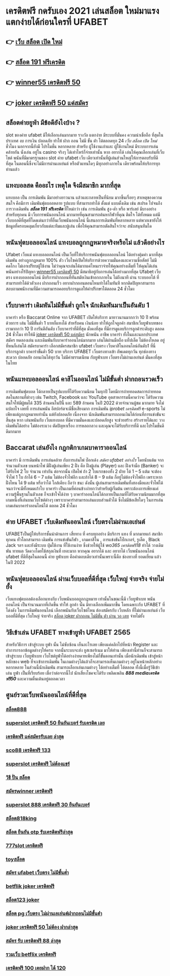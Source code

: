 # เครดิตฟรี กดรับเอง 2021 เล่นสล็อต ใหม่มาแรง แตกง่ายได้ก่อนใครที่  UFABET

## 👉 [เว็บ สล็อต เปิด ใหม่](https://mabet.net/credit-free-new/)
## 👉 [สล็อต 191 ฟรีเครดิต](https://mabet.net/credit-free-100/)
## 👉 [winner55 เครดิตฟรี 50](https://mabet.net/pg-slot-credit-free/)
## 👉 [joker เครดิตฟรี 50 แค่สมัคร](https://mabet.net/register/)

## สล็อตค่ายยูฟ่า มีข้อดียังไงบ้าง ?
 slot ของค่าย ufabet มีให้เลือกเล่นมากมาย  รางวัล แตกง่าย มีระบบที่มั่นคง  ความน่าเชื่อถือ ที่สุดในประเทศ  งบ การเงิน  ปลอดภัย  ทำให้ ฝาก ถอน ไม่มี ขั้น ต่ํา ได้ตลอดทุก 24 *เว็บ สล็อต เปิด ใหม่* ชั่วโมง นอกจากนี้ยังมี โปรโมชั่น หลากหลาย สำหรับ ผู้ใช้งานเก่าและ ผู้ใช้งานใหม่ มีระบบการเล่น  คล้ายกัน นั่งเล่น อยู่ใน casino  จริงๆ ได้เท่าไหร่ก็จ่ายเท่านั้น หาก อยากได้ เล่นให้คุณเลือกเล่นที่เว็บไชต์ พนันที่มีมาตรฐานของ slot ค่าย ufabet  เว็บ เดียวเท่านั้นที่ผู้เล่นส่วนใหญ่ให้การตอบรับที่ดีที่สุด ในตอนนี้ซึ่งจะไม่มีการผ่านเอเย่นต์ หรือตัวแทนใดๆ มีทุกอย่างภายใน เดียวพร้อมให้บริการทุกท่านแล้ว

##  แทงบอลสด คืออะไร  เหตุใด จึงมีสมาชิก  มากที่สุด 

แทงบอล เป็น การเดิมพัน  มีมาอย่างยาวนาน แล้วและกลายเป็นที่นิยม มากขึ้นเรื่อยๆ  สาเหตุของความสนใจ คือมีการ เดิมพันฟุตบอลหลาย รูปแบบ ที่สามารถทำได้ ตั้งแต่ แบบดั้งเดิม  เช่น สเปรด ไปจนถึงการวางเดิมพัน ***สล็อต 191 ฟรีเครดิต*** ที่ใหม่กว่า เช่น การเดิมพัน สูง-ต่ำ หรือ พาร์เลย์  มีบางอย่างสำหรับทุกคน มี เว็บการพนันออนไลน์ มากมายที่คุณสามารถค้นหากีฬาที่คุณ ติดใจ ได้ทั้งหมด แต่มี เว็บบอลดีที่สุดที่โดดเด่นกว่าที่อื่นเว็บพนันออนไลน์ นี้เสนอการเดิมพันที่หลากหลาย แต่พวกเขายังให้ข้อมูลที่ครอบคลุมเกี่ยวกับแต่ละทีมและผู้เล่น เพื่อให้คุณสามารถตัดสินใจว่าจะ สนับสนุนทีมใด

##  พนันฟุตบอลออนไลน์   แทงบอลถูกกฏหมายจริงหรือไม่ แล้วดีอย่างไร 

 Ufabet เว็บแม่  แทงบอลออนไลน์  เป็นเว็บที่ให้บริการพนันฟุตบอลออนไลน์ ได้อย่างคุ้มค่า  มากที่สุด   เดิมพัน อย่างถูกกฏหมาย 100% ตัว เว็บไซค์เปิดให้บริการด้วยความมั่นคงและความซื่อสัตย์  ไม่มีคดโกง ไม่เอาเปรียบผู้ใช้งาน ไม่ว่าคุณจะเล่นได้มากแค่ไหนเราจ่ายให้คุณอย่างเต็มที่ ให้คุณได้เล่นพนันอย่างไร้ปัญหา  [winner55 เครดิตฟรี 50](https://mabet.net/register/) มีสมาธิอยู่กับการเล่นได้อย่างมากที่สุด Ufabet เว็บตรง   แทงบอลออนไลน์ มีบริการฝากถอนที่ทันสมัยเงินเข้าอกกภายใน  ไม่ถึงนาที ผ่าน ระบบออโต้  ที่สามารถทำได้ด้วตัวเอง ฝากถอนเร็ว  อยากฝากถอนตอนไหนทำได้ในทันที หากติดปัญหาสามารถสอบถามพนักงานที่มีความสามารถคอยบริการดูแลให้คำปรึกษาได้ตลอด 24 ชั่วโมง

## เว็บบาคาร่า  เดิมพันไม่มีขั้นต่ำ ถูกใจ นักเดิมพันมาเป็นอันดับ 1

บาคาร่า หรือ Baccarat Online จาก UFABET เปิดให้บริการ มายาวนานมากกว่า 10 ปี พร้อมด้วยการ  เล่น ไม่มีขั้นต่ำ 1 บาทก็แทงได้ สำหรับคน  เงินน้อย ทำให้ถูกใจลูกค้า สมาชิกเว็บยูฟ่าเบทของเรามากกว่า 10 ปี การันตีอันดับ เว็บบาคาร่าที่ดีที่สุด   มั่งคงที่สุด   ที่มีการดูแลบริการลูกค้าระดับสูง ตลอด 24 ชั่วโมง ทำให้มี  [joker เครดิตฟรี 50 แค่สมัคร](https://member.mabet.net/?action=login) นักพนัน อาชีพ บาคาร่า ทั้งในและนอกประเทศสมัคร ทดลองเล่น และเดิมพันกับบาคาร่าออนไลน์มากมาย เล่นได้ผ่านมือถือ แท็ปเล็ต ไม่ต้องโหลด อยู่ที่หนก็เล่นได้ สมัครบาคาร่า เลือกสมัครสมาชิก ufabet เว็บตรง   เว็บคาสิโนออนไลน์อันดับ1 ที่นี่ บริการลูกค้า บาคาร่าขั้นต่ำ 50 บาท บริการ  UFABET เว็บตรงทางเข้า อัพเดตทุกวัน ทุกช่องทาง สะดวก ปลอดภัย ถอนเงินได้ทุกวัน ไม่มีค่าธรรมเนียม กับยูฟ่าเบท เว็บตรงไม่ผ่านเอเย่นต์ มั่นคงที่สุดในไทย


## พนันแทงบอลออนไลน์  คาสิโนออนไลน์ ไม่มีขั้นต่ำ ฝากถอนรวดเร็ว 

 การเดิมพันฟุตบอล  ได้กลายเป็นรูปแบบที่ได้รับความนิยม ในทุกปี โดยมีการถ่ายทอดสดการถ่ายทอดสดในสถานที่ต่างๆ เช่น Twitch, Facebook และ YouTube อุตสาหกรรมนี้คาดว่าจะ ได้รับความสนใจให้มีผู้ชมได้ 335 ล้านคนในปีนี้ และ 589 ล้านคน ในปี 2022 ด้วยจำนวนผู้ชม มากมาย จึงไม่แปลกใจ เลยที่ การเล่นพนัน อีสปอร์ตจะมีชื่อเสียงมาก การเดิมพัน *iprobet เครดิตฟรี* e-sports ไม่เพียงแต่ถูกกฎหมายเท่านั้น แต่ยังปลอดภัย เนื่องจาก นักเดิมพันสามารถถอนเงินได้ก่อนที่การแข่งขันจะสิ้นสุด หาก เล่นพนันกับ เว็บแทงบอล ที่มีความมั่นคงและปลอดภัยสูง จะช่วยสร้าง สร้างรายได้และ วางเดิมพันได้อย่าง ไม่ต้องระแวง ตัดปัญหาเรื่อง การหลอกลวง และคุณจะได้รับบริการที่ดี และโปรโมชั่นดีดีมากมาย

##  Baccarat  เล่นยังไง กฎกติกาเกมบาคาราออนไลน์

บาคาร่า มี  การเดิมพัน  การเล่นคล้าย กับการเล่นไพ่ ป๊อกเด้ง *สมัคร ufabet อย่างไร* โดยนับแต้ม จากจำนวนตัวเลข บนหน้าไพ่ มีฝั่งผู้เล่นเพียง 2 ฝั่ง คือ ฝั่งผู้เล่น (Player)  และ ฝั่งเจ้ามือ (Banker) จะได้รับไพ่ 2 ใบ จำนวน เท่ากัน  ต่อจากนั้น  เปิดไพ่ ถ้า 2 ใบแรกของทั้ง 2 ฝ่าย ได้ 1 – 5 แต้ม จะต้องจั่วไพ่ 1 ใบ ถ้าได้ 6 – 7 แต้ม ไม่ต้องจั่วไพ่อีก  และถ้าได้ 8 – 9 แต้ม ก็อยู่ไม่ต้องจั่วไพ่อีก เพราะหากฝั่งไหน ได้ 9 แต้ม หรือว่าได้ ใกล้เคียง ถือว่า ชนะ ดังนั้น ผู้เล่นสามารถเดิมพันทั้งสองมือและจั่วไพ่ได้จนกว่าจะมีทั้งหมดเก้าใบ บาคาร่า  เป็นเกมที่ค่อนข้างง่ายกว่าสำหรับผู้เริ่มต้น เพราะต้องการเพียงแค่ความรู้พื้นฐานในตัวเลข ก็จะเข้าใจได้ง่าย ๆ บาคาร่าออนไลน์ได้กลายเป็นเกมที่ได้รับความนิยมมากที่สุดเกมหนึ่งที่เล่นบนเว็บไซต์ต่างๆ เพราะบาคาร่าสามารถเล่นแบบส่วนตัวได้ ซึ่งไม่มีข้อเสียใดๆ ในการเล่นเกมเล่นบาคาร่าออนไลน์ได้  ตลอด 24 ชั่วโมง


## ค่าย UFABET เว็บเดิมพันออนไลน์ เว็บตรงไม่ผ่านเอเย่นต์  

UFABETเป็นผู้ให้บริการชั้นนำด้านการ เสี่ยทาง ที่ ครบทุกอย่าง มีบริการ แทง ที่ มากมายแก่ สมาชิกทุกคน ทั่วโลกสามารถ  เดิมพัน การแข่งขันกีฬา , เกมคาสิโน , การแข่งขันโป๊กเกอร์, รูเล็ต ,  Black Jack ฯลฯ และยังมีระบบ  ปุ่มใช้งาน ที่ใช้งานง่าย ซึ่งช่วยให้ผู้ใช้ *wo365 เครดิตฟรี18*  ทำได้ วางเดิมพัน ทายผล วัดดวงโดยใช้สกุลเงินที่ เยอะมาก หากคุณ  อยากได้  และ  อยากได้   เว็บพนันออนไลน์ ufabet  ที่ดีที่สุดในตอนนี้ ค่าย  ยูฟ่าเบท  คือคำตอบเดียวเท่านั้นเพราะนี้คือ ช่องทางที่  ยอดเยี่ยม แล้วในปี 2022


##  พนันฟุตบอลออนไลน์  ผ่านเว็บบอลที่ดีที่สุด  เว็บใหญ่ จ่ายจริง จ่ายไม่ยั้ง

 เว็บแทงฟุตบอลต้องเลือกแทงกับ เว็บพนันบอลถูกกฎหมาย เท่านั้นในขณะนี้มี เว็บยูฟ่าเบท พนันออนไลน์ เป็นจำนวนมากที่เกิดขึ้น ทำให้ ลูกค้า นั้น มีทางเลือกเพิ่มมากขึ้น โดยเฉพาะกับ UFABET ที่  โด่งดัง  ในการเดิมพันออนไลน์ เลือกพนันกับเว็บไซต์ไหน ต้องสมัครกับ เว็บหลัก ที่ไม่ผ่านเอเย่นต์  เว็บบอลที่ดีที่สุด เว็บใหญ่ จ่ายจริง [สล็อต joker ฝากถอน ไม่มีขั้น ต่ํา ผ่าน วอ เลท](https://mabet.net/credit-free-50/) จ่ายไม่ยั้ง

## วิธีเข้าเล่น UFABET  ทางเข้ายูฟ่า UFABET 2565

สำหรับวิธีการ เข้าสู่ระบบ  ยูฟ่า นั้น ไม่ซับซ้อน เย็นอะไรเลย เพียงแค่คลิกไปที่หน้า Register  และทำการกรอกข้อมูลต่างๆให้ครบ จากนั้นระบบจะส่ง  ยูสเซอร์เนม มาให้ท่าน เพียงเท่านี้ท่านก็จะสามารถ เข้าสู่ระบบ  เว็บยูฟ่าเบท เว็บไซต์ยูฟ่าได้อย่างง่ายดายเพียงไม่กี่ขั้นตอนเท่านั้น เมื่อนักเดิมพัน เข้าสู่หน้าหลักของ web ที่จะเข้าการเดิมพัน ในเกมต่างๆได้แล้วก็จะสามารถเห็นเกมต่างๆ อยู่ในหน้าหลักอย่างหลากหลาย  ในส่วนนี้นักเดิมพัน สามารถเลือกเล่นเกมต่างๆ ได้อย่างเต็มที่  ได้ตลอด  ทั้งนี้เมื่อรู้วิธีเข้าเล่น   ยูฟ่า เป็นที่เรียบร้อย เชื่อว่าต่อจากนี้ไป  นักเสี่ยงโชคจะได้รับ  เพลิดเพลิน ***888 mediaเครดิตฟรี50*** และความตื่นเต้นอยู่ตลอดเวลา


## ศูนย์รวมเว็บพนันออนไลน์ที่ดีที่สุด

### [สล็อต888](https://atom.io/themes/MABET.net%20โบนัสเยอะที่สุด%20wow%20slot%20เครดิตฟรี%20100%20ล่าสุด%20008%20สล็อต%20ฝาก%2020%20รับ%20100%20แตกหนัก)
### [superslot เครดิตฟรี 50 ยืนยันเบอร์ รับเครดิต เลย](https://atom.io/themes/MABET.net%20โบนัสเยอะที่สุด%20เครดิตฟรี%20ไม่ต้องฝาก%20ไม่ต้องแชร์%202022%20008%20สล็อต%20ฝาก%2020%20รับ%20100%20แตกหนัก)
### [เครดิตฟรี แค่สมัครรับเลย ล่าสุด](https://atom.io/themes/MABET.net%20โบนัสเยอะที่สุด%20สล็อต%20เครดิตฟรี%2050%20ไม่ต้องฝากก่อน%20ไม่ต้องแชร์%20ยืนยันเบอร์โทรศัพท์%20008%20สล็อต%20ฝาก%2020%20รับ%20100%20แตกหนัก)
### [sco88 เครดิตฟรี 133](https://atom.io/themes/MABET.net%20โบนัสเยอะที่สุด%20เครดิตฟรี%2050%20ยืนยันเบอร์ล่าสุด%20008%20สล็อต%20ฝาก%2020%20รับ%20100%20แตกหนัก)
### [superslot เครดิตฟรี ไม่ต้องแชร์](https://atom.io/themes/MABET.net%20โบนัสเยอะที่สุด%20ae%20slot%20เครดิตฟรี%2050%20008%20สล็อต%20ฝาก%2020%20รับ%20100%20แตกหนัก)
### [วิธี ปั่น สล็อต](https://atom.io/themes/MABET.net%20โบนัสเยอะที่สุด%20warp%20168เครดิตฟรี%20008%20สล็อต%20ฝาก%2020%20รับ%20100%20แตกหนัก)
### [สมัครwinner เครดิตฟรี](https://atom.io/themes/MABET.net%20โบนัสเยอะที่สุด%20สล็อต%20royal%20008%20สล็อต%20ฝาก%2020%20รับ%20100%20แตกหนัก)
### [superslot 888 เครดิตฟรี 30 ยืนยันเบอร์](https://atom.io/themes/MABET.net%20โบนัสเยอะที่สุด%20สล็อตpg88%20008%20สล็อต%20ฝาก%2020%20รับ%20100%20แตกหนัก)
### [สล็อต818king](https://atom.io/themes/MABET.net%20โบนัสเยอะที่สุด%20joker999เครดิตฟรี%20008%20สล็อต%20ฝาก%2020%20รับ%20100%20แตกหนัก)
### [สล็อต ยืนยัน otp รับเครดิตฟรีล่าสุด](https://atom.io/themes/MABET.net%20โบนัสเยอะที่สุด%20สล็อต6666%20008%20สล็อต%20ฝาก%2020%20รับ%20100%20แตกหนัก)
### [777slot เครดิตฟรี](https://atom.io/themes/MABET.net%20โบนัสเยอะที่สุด%20สล็อต%20xo%20วอ%20เลท%20008%20สล็อต%20ฝาก%2020%20รับ%20100%20แตกหนัก)
### [toyสล็อต](https://atom.io/themes/MABET.net%20โบนัสเยอะที่สุด%20slot666เครดิตฟรี%20008%20สล็อต%20ฝาก%2020%20รับ%20100%20แตกหนัก)
### [สมัคร ufabet เว็บตรง ไม่มีขั้นต่ำ](https://atom.io/themes/MABET.net%20โบนัสเยอะที่สุด%20ufabet168%20สล็อต%20008%20สล็อต%20ฝาก%2020%20รับ%20100%20แตกหนัก)
### [betflik joker เครดิตฟรี](https://atom.io/themes/MABET.net%20โบนัสเยอะที่สุด%20สล็อต%20pg%20เว็บตรงไม่ผ่านเอเย่นต์%20008%20สล็อต%20ฝาก%2020%20รับ%20100%20แตกหนัก)
### [สล็อต123 joker](https://atom.io/themes/MABET.net%20โบนัสเยอะที่สุด%20pxj%20เครดิตฟรี%20ดาวน์โหลด%20008%20สล็อต%20ฝาก%2020%20รับ%20100%20แตกหนัก)
### [สล็อต pg เว็บตรง ไม่ผ่านเอเย่นต์ฝากถอนไม่มีขั้นต่ํา](https://atom.io/themes/MABET.net%20โบนัสเยอะที่สุด%20dafabet%20เครดิตฟรี%202021%20008%20สล็อต%20ฝาก%2020%20รับ%20100%20แตกหนัก)
### [joker เครดิตฟรี 50 ไม่ต้อง ฝากล่าสุด](https://atom.io/themes/MABET.net%20โบนัสเยอะที่สุด%20เฮง%20เฮง%20เฮง%20สล็อต%20999%20008%20สล็อต%20ฝาก%2020%20รับ%20100%20แตกหนัก)
### [สมัคร รับ เครดิตฟรี 88 ล่าสุด](https://atom.io/themes/MABET.net%20โบนัสเยอะที่สุด%20สมัครufabet%20ฟรีเครดิต%20008%20สล็อต%20ฝาก%2020%20รับ%20100%20แตกหนัก)
### [รวมเว็บ betflix เครดิตฟรี](https://atom.io/themes/MABET.net%20โบนัสเยอะที่สุด%20สล็อต1234%20jokerดาวน์โหลด%20008%20สล็อต%20ฝาก%2020%20รับ%20100%20แตกหนัก)
### [เครดิตฟรี 100 เคยฝาก ได้ 120](https://atom.io/themes/MABET.net%20โบนัสเยอะที่สุด%20สล็อต66666%20008%20สล็อต%20ฝาก%2020%20รับ%20100%20แตกหนัก)